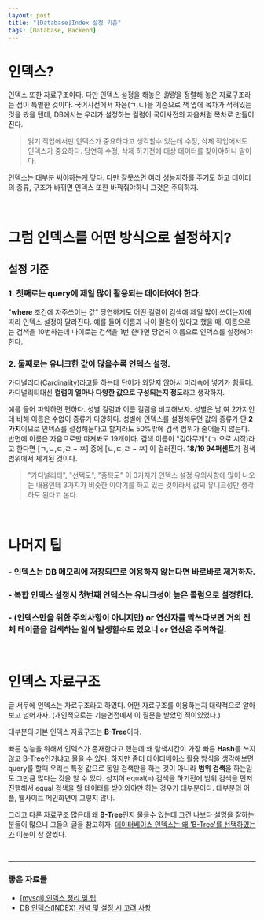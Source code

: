 ```yaml
---
layout: post
title: "[Database]Index 설정 기준"
tags: [Database, Backend]
---
```


# 인덱스?
인덱스 또한 자료구조이다. 다만 인덱스 설정을 해놓은 *컬럼*을 정렬해 놓은 자료구조라는 점이 특별한 것이다.
국어사전에서 자음(ㄱ,ㄴ)을 기준으로 책 옆에 목차가 적혀있는 것을 봤을 텐데, DB에서는 우리가 설정하는 컬럼이 국어사전의 자음처럼 목차로 만들어진다.

> 읽기 작업에서만 인덱스가 중요하다고 생각할수 있는데 수정, 삭제 작업에서도 인덱스가 중요하다. 당연히 수정, 삭제 하기전에 대상 데이터를 찾아야하니 말이다.

인덱스는 대부분 써야하는게 맞다.
다만 잘못쓰면 여러 성능저하를 주기도 하고 데이터의 종류, 구조가 바뀌면 인덱스 또한 바꿔줘야하니 그것은 주의하자.

<br>

# 그럼 인덱스를 어떤 방식으로 설정하지?

## 설정 기준

### 1. 첫째로는 query에 제일 많이 활용되는 데이터여야 한다.
"**where** 조건에 자주쓰이는 값"
당연하게도 어떤 컬럼이 검색에 제일 많이 쓰이는지에 따라 인덱스 설정이 달라진다. 예를 들어 이름과 나이 컬럼이 있다고 했을 때, 이름으로는 검색을 10번하는데 나이로는 검색을 1번 한다면 당연히 이름으로 인덱스를 설정해야한다.

### 2. 둘째로는 유니크한 값이 많을수록 인덱스 설정.
카디널리티(Cardinality)라고들 하는데 단어가 와닫지 않아서 머리속에 넣기가 힘들다. 카디널리티대신 **컬럼이 얼마나 다양한 값으로 구성되는지 정도**라고 생각하자.

예를 들어 파악하면 편하다. 성별 컬럼과 이름 컬럼을 비교해보자. 성별은 남,여 2가지인데 비해 이름은 수없이 종류가 다양하다.
성별에 인덱스를 설정해두면 값의 종류가 단 **2가지**이므로 인덱스를 설정해둔다고 할지라도 50%밖에 검색 범위가 줄어들지 않는다. 반면에 이름은 자음으로만 따져봐도 19개이다. 검색 이름이 "김아무개"(ㄱ 으로 시작)라고 한다면 [ㄱ,ㄴ,ㄷ,ㄹ ~ ㅉ] 중에 [ㄴ,ㄷ,ㄹ ~ ㅉ] 이 걸러진다. **18/19 94퍼센트**가 검색 범위에서 제거된 것이다.

> "카디널리티", "선택도", "중복도" 이 3가지가 인덱스 설정 유의사항에 많이 나오는 내용인데 3가지가 비슷한 이야기를 하고 있는 것이라서 값의 유니크성만 생각하도 된다고 본다.

<br>

# 나머지 팁
### - 인덱스는 DB 메모리에 저장되므로 이용하지 않는다면 바로바로 제거하자.
### - 복합 인덱스 설정시 첫번째 인덱스는 유니크성이 높은 콜럼으로 설정한다.
### - (인덱스만을 위한 주의사항이 아니지만) or 연산자를 막쓰다보면 거의 전체 테이플을 검색하는 일이 발생할수도 있으니 `or` 연산은 주의하길.

<br>

# 인덱스 자료구조
글 서두에 인덱스는 자료구조라고 하였다. 어떤 자료구조를 이용하는지 대략적으로 알아보고 넘어가자. (개인적으로는 기술면접에서 이 질문을 받았던 적이있었다.)

대부분의 기본 인덱스 자료구조는 **B-Tree**이다. 

빠른 성능을 위해서 인덱스가 존재한다고 했는데 왜 탐색시간이 가장 빠른 **Hash**를 쓰지않고 B-Tree인거냐고 물을 수 있다. 하지만 좀더 데이터베이스 활용 방식을 생각해보면 query를 할때 우리는 특정 값으로 동일 검색만을 하는 것이 아니라 **범위 검색**을 하는일도 그만큼 많다는 것을 알 수 있다. 심지어 equal(=) 검색을 하기전에 범위 검색을 먼저 진행해서 equal 검색을 할 데이터를 받아와야만 하는 경우가 대부분이다. 대부분의 어플, 웹사이트 메인화면이 그렇지 않나.

그리고 다른 자료구조 많은데 왜 **B-Tree**인지 물을수 있는데 그건 나보다 설명을 잘하는 분들이 많으니 그들의 글을 참고하자. 
[데이터베이스 인덱스는 왜 'B-Tree'를 선택하였는가](https://helloinyong.tistory.com/296) 이분이 참 잘썼다.

<br>

---

### 좋은 자료들
- [[mysql] 인덱스 정리 및 팁](https://jojoldu.tistory.com/243)
- [DB 인덱스(INDEX) 개념 및 설정 시 고려 사항](https://junhyunny.github.io/information/database-index-and-considerations/)
